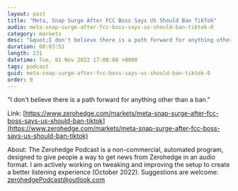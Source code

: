 ```yaml
---
layout: post
title: "Meta, Snap Surge After FCC Boss Says US Should Ban TikTok"
audio: meta-snap-surge-after-fcc-boss-says-us-should-ban-tiktok-0
category: markets
desc: "&quot;I don't believe there is a path forward for anything other than a ban.&quot; "
duration: 00:03:51
length: 231
datetime: Tue, 01 Nov 2022 17:08:00 +0000
tags: podcast
guid: meta-snap-surge-after-fcc-boss-says-us-should-ban-tiktok-0
order: 0
---
```

&quot;I don't believe there is a path forward for anything other than a ban.&quot; 

Link: [https://www.zerohedge.com/markets/meta-snap-surge-after-fcc-boss-says-us-should-ban-tiktok](https://www.zerohedge.com/markets/meta-snap-surge-after-fcc-boss-says-us-should-ban-tiktok)

About: The Zerohedge Podcast is a non-commercial, automated program, designed to give people a way to get news from Zerohedge in an audio format.  I am actively working on tweaking and improving the setup to create a better listening experience (October 2022).  Suggestions are welcome: [zerohedgePodcast@outlook.com](mailto:zerohedgePodcast@outlook.com)